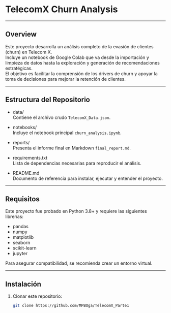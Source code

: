 # TelecomX Churn Analysis

---

## Overview

Este proyecto desarrolla un análisis completo de la evasión de clientes (churn) en Telecom X.  
Incluye un notebook de Google Colab que va desde la importación y limpieza de datos hasta la exploración y generación de recomendaciones estratégicas.  
El objetivo es facilitar la comprensión de los drivers de churn y apoyar la toma de decisiones para mejorar la retención de clientes.

---

## Estructura del Repositorio

- data/  
  Contiene el archivo crudo `TelecomX_Data.json`.  

- notebooks/  
  Incluye el notebook principal `churn_analysis.ipynb`.  

- reports/  
  Presenta el informe final en Markdown `final_report.md`.  

- requirements.txt  
  Lista de dependencias necesarias para reproducir el análisis.  

- README.md  
  Documento de referencia para instalar, ejecutar y entender el proyecto.

---

## Requisitos

Este proyecto fue probado en Python 3.8+ y requiere las siguientes librerías:

- pandas  
- numpy  
- matplotlib  
- seaborn  
- scikit-learn  
- jupyter  

Para asegurar compatibilidad, se recomienda crear un entorno virtual.

---

## Instalación

1. Clonar este repositorio:  
   ```bash
   git clone https://github.com/MPBOga/TelecomX_Parte1

